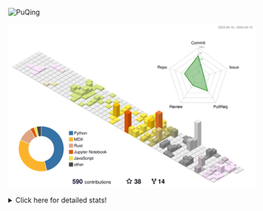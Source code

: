 ![PuQing](https://user-images.githubusercontent.com/27223114/171565019-9a56fae6-b08b-421f-99db-7e830da42371.png)

![](./profile-3d-contrib/profile-season-animate.svg)

<details>
<summary>Click here for detailed stats!</summary>

<!--START_SECTION:waka-->
![Lines of code](https://img.shields.io/badge/From%20Hello%20World%20I%27ve%20Written-1.4%20million%20lines%20of%20code-blue)

**🐱 My GitHub Data** 

> 📦 373.0 kB Used in GitHub's Storage 
 > 
> 🚫 Not Opted to Hire
 > 
> 📜 47 Public Repositories 
 > 
> 🔑 29 Private Repositories 
 > 
**I'm an Early 🐤** 

```text
🌞 Morning                577 commits         ██░░░░░░░░░░░░░░░░░░░░░░░   07.68 % 
🌆 Daytime                3485 commits        ████████████░░░░░░░░░░░░░   46.38 % 
🌃 Evening                1535 commits        █████░░░░░░░░░░░░░░░░░░░░   20.43 % 
🌙 Night                  1917 commits        ██████░░░░░░░░░░░░░░░░░░░   25.51 % 
```


📊 **This Week I Spent My Time On** 

```text
💬 Programming Languages: 
Other                    6 hrs 9 mins        ████████████████░░░░░░░░░   63.40 % 
Markdown                 2 hrs 22 mins       ██████░░░░░░░░░░░░░░░░░░░   24.49 % 
Python                   55 mins             ██░░░░░░░░░░░░░░░░░░░░░░░   09.51 % 
TOML                     6 mins              ░░░░░░░░░░░░░░░░░░░░░░░░░   01.18 % 
Git Config               5 mins              ░░░░░░░░░░░░░░░░░░░░░░░░░   01.00 % 

🔥 Editors: 
VS Code                  7 hrs 20 mins       ███████████████████░░░░░░   75.51 % 
Obsidian                 2 hrs 22 mins       ██████░░░░░░░░░░░░░░░░░░░   24.49 % 

💻 Operating System: 
Mac                      9 hrs 42 mins       █████████████████████████   100.00 % 
```


<!--END_SECTION:waka-->
</details>

